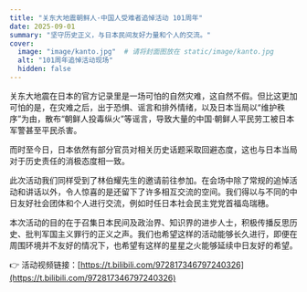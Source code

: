 ```yaml
---
title: "关东大地震朝鲜人·中国人受难者追悼活动 101周年"
date: 2025-09-01
summary: "坚守历史正义，与日本民间友好力量和个人的交流。"
cover:
  image: "image/kanto.jpg"  # 请将封面图放在 static/image/kanto.jpg
  alt: "101周年追悼活动现场"
  hidden: false
---
```


关东大地震在日本的官方记录里是一场可怕的自然灾难，这自然不假。但比这更加可怕的是，在灾难之后，出于恐惧、谣言和排外情绪，以及日本当局以“维护秩序”为由，散布“朝鲜人投毒纵火”等谣言，导致大量的中国·朝鲜人平民劳工被日本军警甚至平民杀害。

而时至今日，日本依然有部分官员对相关历史话题采取回避态度，这也与日本当局对于历史责任的消极态度相一致。

此次活动我们同样受到了林伯耀先生的邀请前往参加。在会场中除了常规的追悼活动和讲话以外，令人惊喜的是还留下了许多相互交流的空间。我们得以与不同的中日友好社会团体和个人进行交流，例如时任日本社会民主党党首福岛瑞穗。

本次活动的目的在于召集日本民间及政治界、知识界的进步人士，积极传播反思历史、批判军国主义罪行的正义之声。我们也希望这样的活动能够长久进行，即便在周围环境并不友好的情况下，也希望有这样的星星之火能够延续中日友好的希望。

👉 活动视频链接：[https://t.bilibili.com/972817346797240326](https://t.bilibili.com/972817346797240326)
